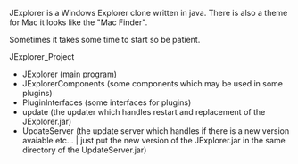 JExplorer is a Windows Explorer clone written in java.
There is also a theme for Mac it looks like the "Mac Finder".


Sometimes it takes some time to start so be patient.

JExplorer_Project
- JExplorer (main program)
- JExplorerComponents (some components which may be used in some plugins)
- PluginInterfaces (some interfaces for plugins)
- update (the updater which handles restart and replacement of the JExplorer.jar)
- UpdateServer (the update server which handles if there is a new version avaiable etc... | just put the new version of the JExplorer.jar in the same directory of the UpdateServer.jar)